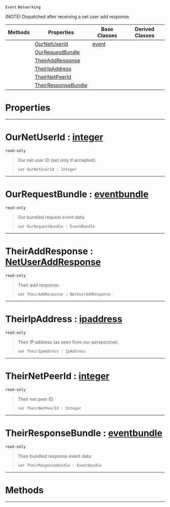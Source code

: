  `Event` `Networking`



(NOTE) Dispatched after receiving a net user add response.

|Methods|Properties|Base Classes|Derived Classes|
|---|---|---|---|
| |[ OurNetUserId](https://github.com/PlasmaEngine/PlasmaDocs/blob/master/code_reference/class_reference/netpeerreceiveduseraddresponse.markdown#ournetuserid-plasma-engine)|[event](https://github.com/PlasmaEngine/PlasmaDocs/blob/master/code_reference/class_reference/event.markdown)| |
| |[ OurRequestBundle](https://github.com/PlasmaEngine/PlasmaDocs/blob/master/code_reference/class_reference/netpeerreceiveduseraddresponse.markdown#ourrequestbundle-plasma-en)| | |
| |[ TheirAddResponse](https://github.com/PlasmaEngine/PlasmaDocs/blob/master/code_reference/class_reference/netpeerreceiveduseraddresponse.markdown#theiraddresponse-plasma-en)| | |
| |[ TheirIpAddress](https://github.com/PlasmaEngine/PlasmaDocs/blob/master/code_reference/class_reference/netpeerreceiveduseraddresponse.markdown#theiripaddress-plasma-engi)| | |
| |[ TheirNetPeerId](https://github.com/PlasmaEngine/PlasmaDocs/blob/master/code_reference/class_reference/netpeerreceiveduseraddresponse.markdown#theirnetpeerid-plasma-engi)| | |
| |[ TheirResponseBundle](https://github.com/PlasmaEngine/PlasmaDocs/blob/master/code_reference/class_reference/netpeerreceiveduseraddresponse.markdown#theirresponsebundle-plasma)| | |


 #  Properties


---  
 #  OurNetUserId : [integer](https://github.com/PlasmaEngine/PlasmaDocs/blob/master/code_reference/lightning_base_types/integer.markdown)

 `read-only`

> Our net user ID (set only if accepted).
> ``` lang=cpp, name=Lightning
> var OurNetUserId : Integer


---  
 #  OurRequestBundle : [eventbundle](https://github.com/PlasmaEngine/PlasmaDocs/blob/master/code_reference/class_reference/eventbundle.markdown)

 `read-only`

> Our bundled request event data.
> ``` lang=cpp, name=Lightning
> var OurRequestBundle : EventBundle


---  
 #  TheirAddResponse : [NetUserAddResponse](https://github.com/PlasmaEngine/PlasmaDocs/blob/master/code_reference/enum_reference.markdown#netuseraddresponse)

 `read-only`

> Their add response.
> ``` lang=cpp, name=Lightning
> var TheirAddResponse : NetUserAddResponse


---  
 #  TheirIpAddress : [ipaddress](https://github.com/PlasmaEngine/PlasmaDocs/blob/master/code_reference/class_reference/ipaddress.markdown)

 `read-only`

> Their IP address (as seen from our perspective).
> ``` lang=cpp, name=Lightning
> var TheirIpAddress : IpAddress


---  
 #  TheirNetPeerId : [integer](https://github.com/PlasmaEngine/PlasmaDocs/blob/master/code_reference/lightning_base_types/integer.markdown)

 `read-only`

> Their net peer ID.
> ``` lang=cpp, name=Lightning
> var TheirNetPeerId : Integer


---  
 #  TheirResponseBundle : [eventbundle](https://github.com/PlasmaEngine/PlasmaDocs/blob/master/code_reference/class_reference/eventbundle.markdown)

 `read-only`

> Their bundled response event data.
> ``` lang=cpp, name=Lightning
> var TheirResponseBundle : EventBundle


---  
 #  Methods


---  
 

 